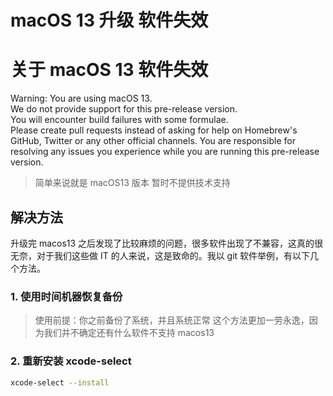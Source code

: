 # macOS 13 升级 软件失效


# 关于 macOS 13 软件失效

Warning: You are using macOS 13.  
We do not provide support for this pre-release version.  
You will encounter build failures with some formulae.  
Please create pull requests instead of asking for help on Homebrew's GitHub,
Twitter or any other official channels. You are responsible for resolving
any issues you experience while you are running this
pre-release version.

> 简单来说就是 macOS13 版本 暂时不提供技术支持

## 解决方法

升级完 macos13 之后发现了比较麻烦的问题，很多软件出现了不兼容，这真的很无奈，对于我们这些做 IT 的人来说，这是致命的。我以 git 软件举例，有以下几个方法。

### 1. 使用时间机器恢复备份

> 使用前提：你之前备份了系统，并且系统正常
> 这个方法更加一劳永逸，因为我们并不确定还有什么软件不支持 macos13

### 2. 重新安装 xcode-select

```sh
xcode-select --install
```

